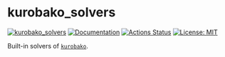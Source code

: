 kurobako_solvers
================

[![kurobako_solvers](https://img.shields.io/crates/v/kurobako_solvers.svg)](https://crates.io/crates/kurobako_solvers)
[![Documentation](https://docs.rs/kurobako_solvers/badge.svg)](https://docs.rs/kurobako_solvers)
[![Actions Status](https://github.com/optuna/kurobako/workflows/CI/badge.svg)](https://github.com/optuna/kurobako/actions)
[![License: MIT](https://img.shields.io/badge/license-MIT-blue.svg)](LICENSE)

Built-in solvers of [`kurobako`](https://github.com/optuna/kurobako).
